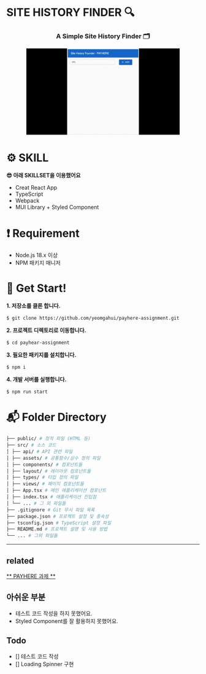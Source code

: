 # SITE HISTORY FINDER 🔍



**<h3 align="center">A Simple Site History Finder 🗂️</h3>**



<p align="middle" >
  <img src="./siteFounder_demo.gif" width="400">
</p>

# ⚙️ SKILL

**😎 아래 SKILLSET을 이용했어요**

- Creat React App
- TypeScript
- Webpack 
- MUI Library + Styled Component

# ❗ Requirement


- Node.js 18.x 이상
- NPM 패키지 매니저

# 🙌 Get Start!

**1. 저장소를 클론 합니다.**

```shell
$ git clone https://github.com/yeomgahui/payhere-assignment.git
```

**2. 프로젝트 디렉토리로 이동합니다.**

```shell
$ cd payhear-assignment
```

**3. 필요한 패키지를 설치합니다.**

```shell
$ npm i 
```

**4. 개발 서버를 실행합니다.**

```shell
$ npm run start
```

# 📬 Folder Directory
```bash
├── public/ # 정적 파일 (HTML 등)
├── src/ # 소스 코드
│ ├── api/ # API 관련 파일
│ ├── assets/ # 공통함수/상수 정의 파일
│ ├── components/ # 컴포넌트들
│ ├── layout/ # 레이아웃 컴포넌트들
│ ├── types/ # 타입 정의 파일
│ ├── views/ # 페이지 컴포넌트들
│ ├── App.tsx # 메인 애플리케이션 컴포넌트
│ ├── index.tsx # 애플리케이션 진입점
│ └── ... # 그 외 파일들
├── .gitignore # Git 무시 파일 목록
├── package.json # 프로젝트 설정 및 종속성
├── tsconfig.json # TypeScript 설정 파일
├── README.md # 프로젝트 설명 및 사용 방법
└── ... # 그외 파일들
```

---

## related

[** PAYHERE 과제 **](https://payhere.notion.site/2023-a56127648aa74e8abf3b7628ef447fef)

## 아쉬운 부분

- 테스트 코드 작성을 하지 못했어요. 
- Styled Component를 잘 활용하지 못했어요.

## Todo

- [] 테스트 코드 작성
- [] Loading Spinner 구현